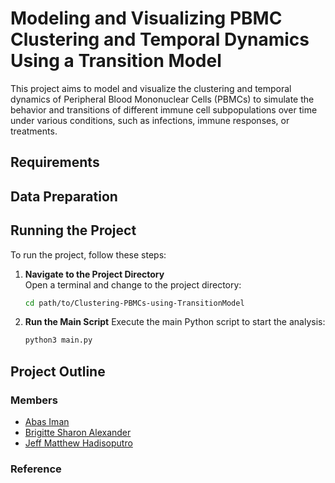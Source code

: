 # Modeling and Visualizing PBMC Clustering and Temporal Dynamics Using a Transition Model

This project aims to model and visualize the clustering and temporal dynamics of Peripheral Blood Mononuclear Cells (PBMCs) to simulate the behavior and transitions of different immune cell subpopulations over time under various conditions, such as infections, immune responses, or treatments.

## Requirements

## Data Preparation

## Running the Project

To run the project, follow these steps:

1. **Navigate to the Project Directory**  
   Open a terminal and change to the project directory:

   ```bash
   cd path/to/Clustering-PBMCs-using-TransitionModel

2. **Run the Main Script**
   Execute the main Python script to start the analysis:

   ```bash
   python3 main.py
   ```

## Project Outline

### Members
- [Abas Iman](https://github.com/abasiman)
- [Brigitte Sharon Alexander](https://github.com/brishar0n)
- [Jeff Matthew Hadisoputro](https://github.com/jeffmatthew)

### Reference
